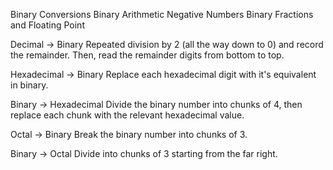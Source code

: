 
Binary Conversions
Binary Arithmetic
Negative Numbers
Binary Fractions and Floating Point

Decimal -> Binary
Repeated division by 2 (all the way down to 0) and record the remainder. Then, read the remainder digits from bottom to top.

Hexadecimal -> Binary
Replace each hexadecimal digit with it's equivalent in binary.

Binary -> Hexadecimal
Divide the binary number into chunks of 4, then replace each chunk with the relevant hexadecimal value.

Octal -> Binary
Break the binary number into chunks of 3.

Binary -> Octal
Divide into chunks of 3 starting from the far right.
